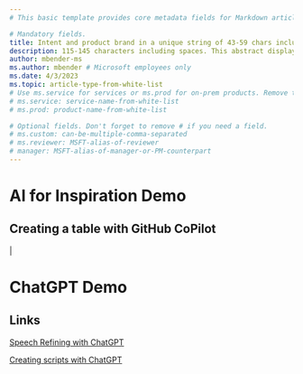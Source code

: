 ```yaml
---
# This basic template provides core metadata fields for Markdown articles on docs.microsoft.com.

# Mandatory fields.
title: Intent and product brand in a unique string of 43-59 chars including spaces. Do not include site identifier (it is auto-generated).
description: 115-145 characters including spaces. This abstract displays in the search result.
author: mbender-ms
ms.author: mbender # Microsoft employees only
ms.date: 4/3/2023
ms.topic: article-type-from-white-list
# Use ms.service for services or ms.prod for on-prem products. Remove the # before the relevant field.
# ms.service: service-name-from-white-list
# ms.prod: product-name-from-white-list

# Optional fields. Don't forget to remove # if you need a field.
# ms.custom: can-be-multiple-comma-separated
# ms.reviewer: MSFT-alias-of-reviewer
# manager: MSFT-alias-of-manager-or-PM-counterpart
---
```

# AI for Inspiration Demo

## Creating a table with GitHub CoPilot 

| 


# ChatGPT Demo

## Links

[Speech Refining with ChatGPT](https://chat.openai.com/chat/b48927de-832c-45ad-9eeb-d46609d42336)

[Creating scripts with ChatGPT](https://chat.openai.com/chat/57830ecf-8e12-4a47-afa1-fa0f603f0d79)

